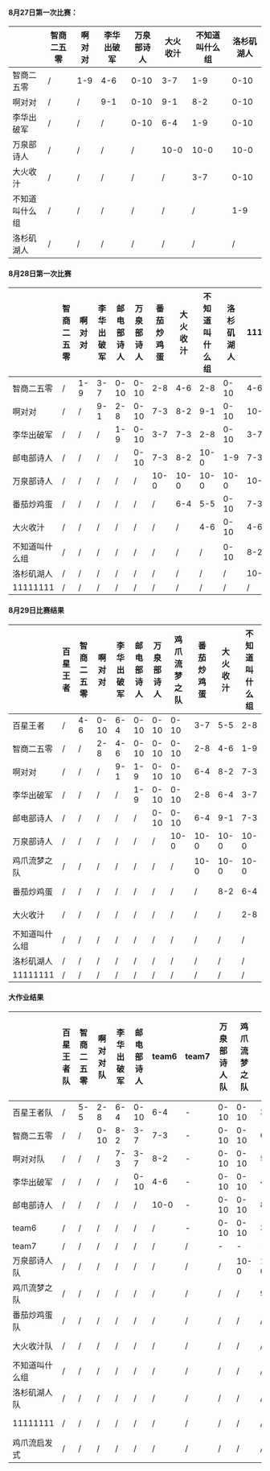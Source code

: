 #### 8月27日第一次比赛：

|         | 智商二五零 | 啊对对 | 李华出破军 | 万泉部诗人 | 大火收汁 | 不知道叫什么组 | 洛杉矶湖人 |
| ------- | ----- | --- | ----- | ----- | ---- | ------- | ----- |
| 智商二五零   | /     | 1-9 | 4-6   | 0-10  | 3-7  | 1-9     | 0-10  |
| 啊对对     | /     | /   | 9-1   | 0-10  | 9-1  | 8-2     | 0-10  |
| 李华出破军   | /     | /   | /     | 0-10  | 6-4  | 1-9     | 0-10  |
| 万泉部诗人   | /     | /   | /     | /     | 10-0 | 10-0    | 10-0  |
| 大火收汁    | /     | /   | /     | /     | /    | 3-7     | 0-10  |
| 不知道叫什么组 | /     | /   | /     | /     | /    | /       | 1-9   |
| 洛杉矶湖人   | /     | /   | /     | /     | /    | /       | /     |

#### 8月28日第一次比赛

|          | 智商二五零 | 啊对对 | 李华出破军 | 邮电部诗人 | 万泉部诗人 | 番茄炒鸡蛋 | 大火收汁 | 不知道叫什么组 | 洛杉矶湖人 | 11111111 |
| -------- | ----- | --- | ----- | ----- | ----- | ----- | ---- | ------- | ----- | -------- |
| 智商二五零    | /     | 1-9 | 3-7   | 0-10  | 0-10  | 2-8   | 4-6  | 2-8     | 0-10  | 4-6      |
| 啊对对      | /     | /   | 9-1   | 2-8   | 0-10  | 7-3   | 8-2  | 9-1     | 0-10  | 10-0     |
| 李华出破军    | /     | /   | /     | 1-9   | 0-10  | 3-7   | 7-3  | 2-8     | 0-10  | 3-7      |
| 邮电部诗人    | /     | /   | /     | /     | 0-10  | 7-3   | 8-2  | 10-0    | 1-9   | 7-3      |
| 万泉部诗人    | /     | /   | /     | /     | /     | 10-0  | 10-0 | 10-0    | 10-0  | 10-0     |
| 番茄炒鸡蛋    | /     | /   | /     | /     | /     | /     | 6-4  | 5-5     | 0-10  | 7-3      |
| 大火收汁     | /     | /   | /     | /     | /     | /     | /    | 4-6     | 0-10  | 4-6      |
| 不知道叫什么组  | /     | /   | /     | /     | /     | /     | /    | /       | 0-10  | 8-2      |
| 洛杉矶湖人    | /     | /   | /     | /     | /     | /     | /    | /       | /     | 10-0     |
| 11111111 | /     | /   | /     | /     | /     | /     | /    | /       | /     | /        |

#### 8月29日比赛结果

|          | 百星王者 | 智商二五零 | 啊对对  | 李华出破军 | 邮电部诗人 | 万泉部诗人 | 鸡爪流梦之队 | 番茄炒鸡蛋 | 大火收汁 | 不知道叫什么组 | 洛杉矶湖人 | 11111111 |
| -------- | ---- | ----- | ---- | ----- | ----- | ----- | ------ | ----- | ---- | ------- | ----- | -------- |
| 百星王者     | /    | 4-6   | 0-10 | 6-4   | 0-10  | 0-10  | 0-10   | 3-7   | 5-5  | 2-8     | 0-10  | 4-6      |
| 智商二五零    | /    | /     | 2-8  | 4-6   | 0-10  | 0-10  | 0-10   | 2-8   | 4-6  | 1-9     | 0-10  | 2-8      |
| 啊对对      | /    | /     | /    | 9-1   | 1-9   | 0-10  | 0-10   | 6-4   | 8-2  | 7-3     | 0-10  | 8-2      |
| 李华出破军    | /    | /     | /    | /     | 1-9   | 0-10  | 0-10   | 2-8   | 6-4  | 3-7     | 0-10  | 2-8      |
| 邮电部诗人    | /    | /     | /    | /     | /     | 0-10  | 0-10   | 6-4   | 9-1  | 7-3     | 1-9   | 10-0     |
| 万泉部诗人    | /    | /     | /    | /     | /     | /     | 10-0   | 10-0  | 10-0 | 10-0    | 10-0  | 10-0     |
| 鸡爪流梦之队   | /    | /     | /    | /     | /     | /     | /      | 10-0  | 10-0 | 10-0    | 3-7   | 10-0     |
| 番茄炒鸡蛋    | /    | /     | /    | /     | /     | /     | /      | /     | 8-2  | 6-4     | 0-10  | 5-5      |
| 大火收汁     | /    | /     | /    | /     | /     | /     | /      | /     | /    | 2-8     | 0-10  | 3-7      |
| 不知道叫什么组  | /    | /     | /    | /     | /     | /     | /      | /     | /    | /       | 0-10  | 8-2      |
| 洛杉矶湖人    | /    | /     | /    | /     | /     | /     | /      | /     | /    | /       | /     | 10-0     |
| 11111111 | /    | /     | /    | /     | /     | /     | /      | /     | /    | /       | /     | /        |

#### 大作业结果
|          | 百星王者队 | 智商二五零 | 啊对对队 | 李华出破军 | 邮电部诗人 | team6 | team7 | 万泉部诗人队 | 鸡爪流梦之队 | 番茄炒鸡蛋队 | 大火收汁队 | 不知道叫什么组 | 洛杉矶湖人队 | 11111111 | 鸡爪流启发式 |
| -------- | ----- | ----- | ---- | ----- | ----- | ----- | ----- | ------ | ------ | ------ | ----- | ------- | ------ | -------- | ------ |
| 百星王者队    | /     | 5-5   | 2-8  | 6-4   | 0-10  | 6-4   | \-    | 0-10   | 0-10   | 3-7    | 4-6   | 3-7     | 0-10   | 0-10     | 0-10   |
| 智商二五零    | /     | /     | 0-10 | 8-2   | 3-7   | 7-3   | \-    | 0-10   | 0-10   | 6-4    | 5-5   | 3-7     | 0-10   | 0-10     | 0-10   |
| 啊对对队     | /     | /     | /    | 7-3   | 3-7   | 8-2   | \-    | 0-10   | 0-10   | 5-5    | 8-2   | 5-5     | 0-10   | 0-10     | 0-10   |
| 李华出破军    | /     | /     | /    | /     | 0-10  | 4-6   | \-    | 0-10   | 0-10   | 4-6    | 3-7   | 5-5     | 0-10   | 0-10     | 0-10   |
| 邮电部诗人    | /     | /     | /    | /     | /     | 10-0  | \-    | 0-10   | 0-10   | 8-2    | 10-0  | 10-0    | 0-10   | 2-8      | 0-10   |
| team6    | /     | /     | /    | /     | /     | /     | \-    | 0-10   | 0-10   | 3-7    | 4-6   | 3-7     | 0-10   | 0-10     | 0-10   |
| team7    | /     | /     | /    | /     | /     | /     | /     | \-     | \-     | \-     | \-    | \-      | \-     | \-       | \-     |
| 万泉部诗人队   | /     | /     | /    | /     | /     | /     | /     | /      | 10-0   | 10-0   | 10-0  | 10-0    | 10-0   | 10-0     | 1-9    |
| 鸡爪流梦之队   | /     | /     | /    | /     | /     | /     | /     | /      | /      | 9-1    | 10-0  | 10-0    | 4-6    | 4-6      | 0-10   |
| 番茄炒鸡蛋队   | /     | /     | /    | /     | /     | /     | /     | /      | /      | /      | 6-4   | 5-5     | 1-9    | 0-10     | 0-10   |
| 大火收汁队    | /     | /     | /    | /     | /     | /     | /     | /      | /      | /      | /     | 2-8     | 0-10   | 0-10     | 0-10   |
| 不知道叫什么组  | /     | /     | /    | /     | /     | /     | /     | /      | /      | /      | /     | /       | 1-9    | 0-10     | 0-10   |
| 洛杉矶湖人队   | /     | /     | /    | /     | /     | /     | /     | /      | /      | /      | /     | /       | /      | 6-4      | 0-10   |
| 11111111 | /     | /     | /    | /     | /     | /     | /     | /      | /      | /      | /     | /       | /      | /        | 0-10   |
| 鸡爪流启发式   | /     | /     | /    | /     | /     | /     | /     | /      | /      | /      | /     | /       | /      | /        | /      |
